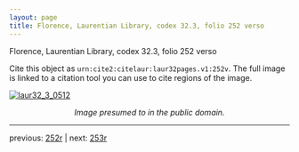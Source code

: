 ```yaml
---
layout: page
title: Florence, Laurentian Library, codex 32.3, folio 252 verso
---
```


Florence, Laurentian Library, codex 32.3, folio 252 verso

Cite this object as `urn:cite2:citelaur:laur32pages.v1:252v`.  The full image is linked to a citation tool you can use to cite regions of the image.

[![laur32_3_0512](http://www.homermultitext.org/iipsrv?IIIF=/project/homer/pyramidal/deepzoom/citelaur/laur32imgs/v1/laur32_3_0512.tif/full/800,/0/default.jpg)](http://www.homermultitext.org/ict2/?urn=urn:cite2:citelaur:laur32imgs.v1:laur32_3_0512) 

<p style="text-align: center; font-style: italic;">Image presumed to in the public domain.</p>

---

previous: [252r](../252r/) | next: [253r](../253r/)